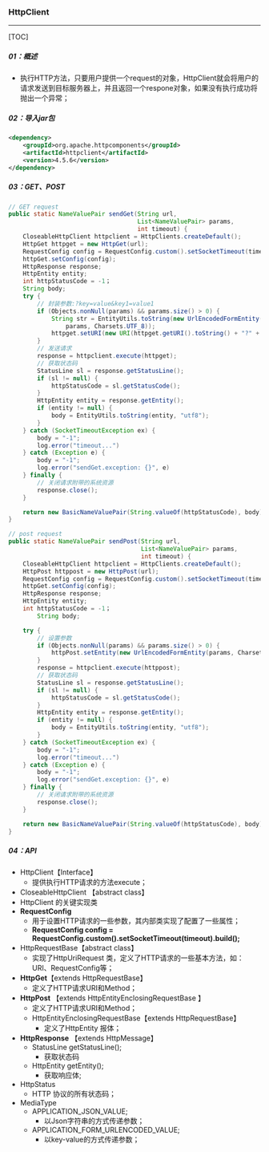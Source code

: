 ### HttpClient

------

[TOC]

##### 01：概述 

- 执行HTTP方法，只要用户提供一个request的对象，HttpClient就会将用户的请求发送到目标服务器上，并且返回一个respone对象，如果没有执行成功将抛出一个异常；

##### 02：导入jar包

```xml
<dependency>
    <groupId>org.apache.httpcomponents</groupId>
    <artifactId>httpclient</artifactId>
    <version>4.5.6</version>
</dependency>
```

##### 03：GET、POST

```java
// GET request
public static NameValuePair sendGet(String url,
                                    List<NameValuePair> params,
                                    int timeout) {
    CloseableHttpClient httpclient = HttpClients.createDefault();
    HttpGet httpget = new HttpGet(url);
    RequestConfig config = RequestConfig.custom().setSocketTimeout(timeout).build();
    httpGet.setConfig(config);
    HttpResponse response;
    HttpEntity entity;
    int httpStatusCode = -1；
    String body;
    try {
        // 封装参数:?key=value&key1=value1
        if (Objects.nonNull(params) && params.size() > 0) {
            String str = EntityUtils.toString(new UrlEncodedFormEntity(
                params, Charsets.UTF_8));
            httpget.setURI(new URI(httpget.getURI().toString() + "?" + str));
        }
        // 发送请求
        response = httpclient.execute(httpget);
        // 获取状态码
        StatusLine sl = response.getStatusLine();
        if (sl != null) {
            httpStatusCode = sl.getStatusCode();
        }
        HttpEntity entity = response.getEntity();
        if (entity != null) {
            body = EntityUtils.toString(entity, "utf8");
        }
    } catch (SocketTimeoutException ex) {
        body = "-1";
        log.error("timeout...")
    } catch (Exception e) {
        body = "-1";
        log.error("sendGet.exception: {}", e)
    } finally {
        // 关闭请求附带的系统资源
        response.close();
    }

    return new BasicNameValuePair(String.valueOf(httpStatusCode), body);
}

// post request
public static NameValuePair sendPost(String url,
                                     List<NameValuePair> params,
                                     int timeout) {
    CloseableHttpClient httpclient = HttpClients.createDefault();
    HttpPost httppost = new HttpPost(url);
    RequestConfig config = RequestConfig.custom().setSocketTimeout(timeout).build();
    httpGet.setConfig(config);
    HttpResponse response;
    HttpEntity entity;
    int httpStatusCode = -1；
        String body;

    try {
        // 设置参数
        if (Objects.nonNull(params) && params.size() > 0) {
            httpPost.setEntity(new UrlEncodedFormEntity(params, Charsets.UTF_8));
        }
        response = httpclient.execute(httppost);
        // 获取状态码
        StatusLine sl = response.getStatusLine();
        if (sl != null) {
            httpStatusCode = sl.getStatusCode();
        }
        HttpEntity entity = response.getEntity();
        if (entity != null) {
            body = EntityUtils.toString(entity, "utf8");
        }
    } catch (SocketTimeoutException ex) {
        body = "-1";
        log.error("timeout...")
    } catch (Exception e) {
        body = "-1";
        log.error("sendGet.exception: {}", e)
    } finally {
        // 关闭请求附带的系统资源
        response.close();
    }

    return new BasicNameValuePair(String.valueOf(httpStatusCode), body);
}
```

##### 04：API

- HttpClient【Interface】
  - 提供执行HTTP请求的方法execute；
- CloseableHttpClient 【abstract class】
- HttpClient 的关键实现类
- **RequestConfig** 
  - 用于设置HTTP请求的一些参数，其内部类实现了配置了一些属性；
  - **RequestConfig config = RequestConfig.custom().setSocketTimeout(timeout).build();**
- HttpRequestBase【abstract class】
  - 实现了HttpUriRequest 类，定义了HTTP请求的一些基本方法，如：URI、RequestConfig等；
- **HttpGet**【extends HttpRequestBase】
  - 定义了HTTP请求URI和Method；
- **HttpPost** 【extends HttpEntityEnclosingRequestBase 】
  - 定义了HTTP请求URI和Method；
  - HttpEntityEnclosingRequestBase【extends HttpRequestBase】
    - 定义了HttpEntity 报体；
- **HttpResponse** 【extends HttpMessage】
  - StatusLine getStatusLine();
    - 获取状态码
  - HttpEntity getEntity();
    - 获取响应体;
- HttpStatus
  - HTTP 协议的所有状态码；
- MediaType
  - APPLICATION_JSON_VALUE;
    - 以Json字符串的方式传递参数；
  - APPLICATION_FORM_URLENCODED_VALUE;
    - 以key-value的方式传递参数；

